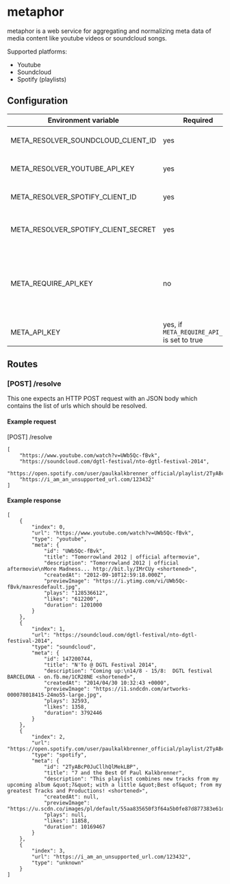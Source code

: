# metaphor

metaphor is a web service for aggregating and normalizing meta data of media content like youtube videos or soundcloud songs.

Supported platforms:
* Youtube
* Soundcloud
* Spotify (playlists)

## Configuration
Environment variable | Required | Default | Description
--- | --- | --- | ---
META_RESOLVER_SOUNDCLOUD_CLIENT_ID | yes | empty | Your Soundcloud Client Id.
META_RESOLVER_YOUTUBE_API_KEY | yes | empty | Your Youtube v3 API Key
META_RESOLVER_SPOTIFY_CLIENT_ID | yes | empty | Your Spotify client ID
META_RESOLVER_SPOTIFY_CLIENT_SECRET | yes | empty | Your Spotify client secret
META_REQUIRE_API_KEY | no | false | Set to true if the resolve route should be accessible via an API Key
META_API_KEY | yes, if `META_REQUIRE_API_KEY` is set to true | empty | Your API access key 

## Routes

### [POST] /resolve
This one expects an HTTP POST request with an JSON body which contains the list of urls which should be resolved.

#### Example request
[POST] /resolve
```
[
    "https://www.youtube.com/watch?v=UWb5Qc-fBvk",
    "https://soundcloud.com/dgtl-festival/nto-dgtl-festival-2014",
    "https://open.spotify.com/user/paulkalkbrenner_official/playlist/2TyABcP0JuCllhQlMekLBP",
    "https://i_am_an_unsupported_url.com/123432"
]
```

#### Example response
```
[
    {
        "index": 0,
        "url": "https://www.youtube.com/watch?v=UWb5Qc-fBvk",
        "type": "youtube",
        "meta": {
            "id": "UWb5Qc-fBvk",
            "title": "Tomorrowland 2012 | official aftermovie",
            "description": "Tomorrowland 2012 | official aftermovie\nMore Madness... http://bit.ly/IMrCUy <shortened>",
            "createdAt": "2012-09-10T12:59:18.000Z",
            "previewImage": "https://i.ytimg.com/vi/UWb5Qc-fBvk/maxresdefault.jpg",
            "plays": "128536612",
            "likes": "612200",
            "duration": 1201000
        }
    },
    {
        "index": 1,
        "url": "https://soundcloud.com/dgtl-festival/nto-dgtl-festival-2014",
        "type": "soundcloud",
        "meta": {
            "id": 147200744,
            "title": "N'To @ DGTL Festival 2014",
            "description": "Coming up:\n14/8 - 15/8:  DGTL festival BARCELONA - on.fb.me/1CR28NE <shortened>",
            "createdAt": "2014/04/30 10:32:43 +0000",
            "previewImage": "https://i1.sndcdn.com/artworks-000078018415-24mo55-large.jpg",
            "plays": 32593,
            "likes": 1358,
            "duration": 3792446
        }
    },
    {
        "index": 2,
        "url": "https://open.spotify.com/user/paulkalkbrenner_official/playlist/2TyABcP0JuCllhQlMekLBP",
        "type": "spotify",
        "meta": {
            "id": "2TyABcP0JuCllhQlMekLBP",
            "title": "7 and the Best Of Paul Kalkbrenner",
            "description": "This playlist combines new tracks from my upcoming album &quot;7&quot; with a little &quot;Best of&quot; from my greatest Tracks and Productions! <shortened>",
            "createdAt": null,
            "previewImage": "https://u.scdn.co/images/pl/default/55aa835650f3f64a5b0fe87d877383e61dc7a8f2",
            "plays": null,
            "likes": 11858,
            "duration": 10169467
        }
    },
    {
        "index": 3,
        "url": "https://i_am_an_unsupported_url.com/123432",
        "type": "unknown"
    }
]
```
